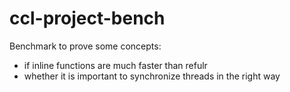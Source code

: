 # ccl-project-bench
Benchmark to prove some concepts:
- if inline functions are much faster than refulr
- whether it is important to synchronize threads in the right way 
